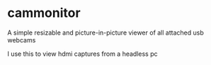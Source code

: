 # cammonitor
A simple resizable and picture-in-picture viewer of all attached usb webcams

I use this to view hdmi captures from a headless pc